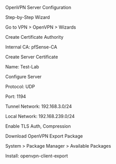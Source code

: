 OpenVPN Server Configuration

Step-by-Step Wizard

Go to VPN > OpenVPN > Wizards

Create Certificate Authority

Internal CA: pfSense-CA

Create Server Certificate

Name: Test-Lab

Configure Server

Protocol: UDP

Port: 1194

Tunnel Network: 192.168.3.0/24

Local Network: 192.168.239.0/24

Enable TLS Auth, Compression

Download OpenVPN Export Package

System > Package Manager > Available Packages

Install: openvpn-client-export
